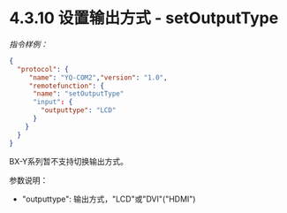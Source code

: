 # 4.3.10   设置输出方式 - setOutputType

 *指令样例：*

```json
{
  "protocol": {
     "name": "YQ-COM2","version": "1.0",
     "remotefunction": {
      "name": "setOutputType"
      "input": {
        "outputtype": "LCD"
      }
    }
  }
}
```

BX-Y系列暂不支持切换输出方式。

参数说明：

* "outputtype": 输出方式，"LCD"或"DVI"("HDMI")